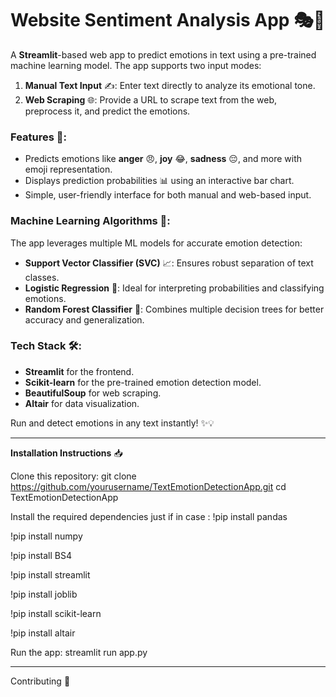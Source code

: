 # **Website Sentiment Analysis App** 🎭💬  

A **Streamlit**-based web app to predict emotions in text using a pre-trained machine learning model. The app supports two input modes:  

1. **Manual Text Input** ✍️: Enter text directly to analyze its emotional tone.  
2. **Web Scraping** 🌐: Provide a URL to scrape text from the web, preprocess it, and predict the emotions.  

### **Features** 🚀:  
- Predicts emotions like **anger** 😠, **joy** 😂, **sadness** 😔, and more with emoji representation.  
- Displays prediction probabilities 📊 using an interactive bar chart.  
- Simple, user-friendly interface for both manual and web-based input.  

### **Machine Learning Algorithms** 🤖:  
The app leverages multiple ML models for accurate emotion detection:  
- **Support Vector Classifier (SVC)** 📈: Ensures robust separation of text classes.  
- **Logistic Regression** 🧠: Ideal for interpreting probabilities and classifying emotions.  
- **Random Forest Classifier** 🌲: Combines multiple decision trees for better accuracy and generalization.  

### **Tech Stack** 🛠️:  
- **Streamlit** for the frontend.  
- **Scikit-learn** for the pre-trained emotion detection model.  
- **BeautifulSoup** for web scraping.  
- **Altair** for data visualization.  

Run and detect emotions in any text instantly! ✨💡  

__________________________________________________________

**Installation Instructions** 📥

Clone this repository:
git clone https://github.com/yourusername/TextEmotionDetectionApp.git
cd TextEmotionDetectionApp

Install the required dependencies just if in case :
!pip install pandas

!pip install numpy

!pip install BS4

!pip install streamlit

!pip install joblib

!pip install scikit-learn

!pip install altair



Run the app:     streamlit run app.py


__________________________________________________________

Contributing 🤝
